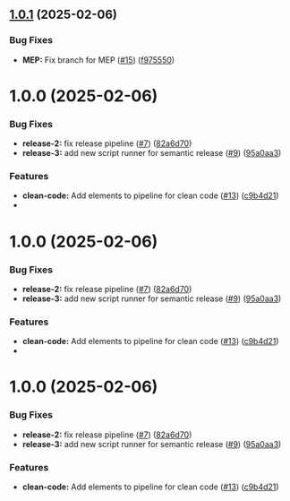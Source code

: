 ## [1.0.1](https://github.com/Yooo31/MicroFlowFront/compare/v1.0.0...v1.0.1) (2025-02-06)


### Bug Fixes

* **MEP:** Fix branch for MEP ([#15](https://github.com/Yooo31/MicroFlowFront/issues/15)) ([f975550](https://github.com/Yooo31/MicroFlowFront/commit/f97555033390763497aefe0fe734bcf9b6c69eba))

# 1.0.0 (2025-02-06)


### Bug Fixes

* **release-2:** fix release pipeline ([#7](https://github.com/Yooo31/MicroFlowFront/issues/7)) ([82a6d70](https://github.com/Yooo31/MicroFlowFront/commit/82a6d70cdd78dc54097a0e1d733143efcf0538fe))
* **release-3:** add new script runner for semantic release ([#9](https://github.com/Yooo31/MicroFlowFront/issues/9)) ([95a0aa3](https://github.com/Yooo31/MicroFlowFront/commit/95a0aa36015139045908ab13f2e7695ebfe351e6))


### Features

* **clean-code:** Add elements to pipeline for clean code ([#13](https://github.com/Yooo31/MicroFlowFront/issues/13)) ([c9b4d21](https://github.com/Yooo31/MicroFlowFront/commit/c9b4d21c435094e438a7346d6c3a568c586a07be))
* 

# 1.0.0 (2025-02-06)


### Bug Fixes

* **release-2:** fix release pipeline ([#7](https://github.com/Yooo31/MicroFlowFront/issues/7)) ([82a6d70](https://github.com/Yooo31/MicroFlowFront/commit/82a6d70cdd78dc54097a0e1d733143efcf0538fe))
* **release-3:** add new script runner for semantic release ([#9](https://github.com/Yooo31/MicroFlowFront/issues/9)) ([95a0aa3](https://github.com/Yooo31/MicroFlowFront/commit/95a0aa36015139045908ab13f2e7695ebfe351e6))


### Features

* **clean-code:** Add elements to pipeline for clean code ([#13](https://github.com/Yooo31/MicroFlowFront/issues/13)) ([c9b4d21](https://github.com/Yooo31/MicroFlowFront/commit/c9b4d21c435094e438a7346d6c3a568c586a07be))
* 

# 1.0.0 (2025-02-06)


### Bug Fixes

* **release-2:** fix release pipeline ([#7](https://github.com/Yooo31/MicroFlowFront/issues/7)) ([82a6d70](https://github.com/Yooo31/MicroFlowFront/commit/82a6d70cdd78dc54097a0e1d733143efcf0538fe))
* **release-3:** add new script runner for semantic release ([#9](https://github.com/Yooo31/MicroFlowFront/issues/9)) ([95a0aa3](https://github.com/Yooo31/MicroFlowFront/commit/95a0aa36015139045908ab13f2e7695ebfe351e6))


### Features

* **clean-code:** Add elements to pipeline for clean code ([#13](https://github.com/Yooo31/MicroFlowFront/issues/13)) ([c9b4d21](https://github.com/Yooo31/MicroFlowFront/commit/c9b4d21c435094e438a7346d6c3a568c586a07be))
